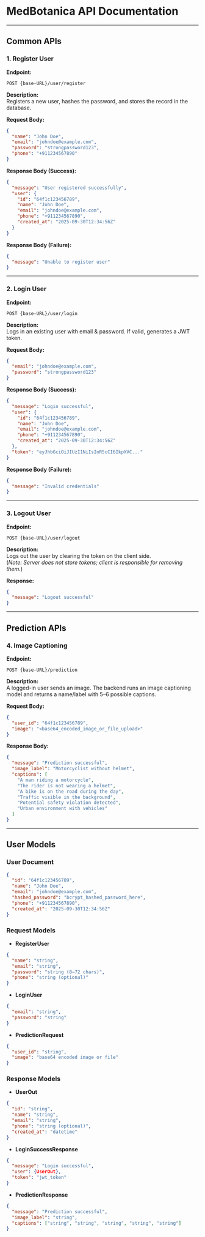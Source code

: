 # MedBotanica API Documentation

---

## Common APIs

### 1. Register User

**Endpoint:**

```
POST {base-URL}/user/register
```

**Description:**  
Registers a new user, hashes the password, and stores the record in the database.

**Request Body:**

```json
{
  "name": "John Doe",
  "email": "johndoe@example.com",
  "password": "strongpassword123",
  "phone": "+911234567890"
}
```

**Response Body (Success):**

```json
{
  "message": "User registered successfully",
  "user": {
    "id": "64f1c123456789",
    "name": "John Doe",
    "email": "johndoe@example.com",
    "phone": "+911234567890",
    "created_at": "2025-09-30T12:34:56Z"
  }
}
```

**Response Body (Failure):**

```json
{
  "message": "Unable to register user"
}
```

---

### 2. Login User

**Endpoint:**

```
POST {base-URL}/user/login
```

**Description:**  
Logs in an existing user with email & password. If valid, generates a JWT token.

**Request Body:**

```json
{
  "email": "johndoe@example.com",
  "password": "strongpassword123"
}
```

**Response Body (Success):**

```json
{
  "message": "Login successful",
  "user": {
    "id": "64f1c123456789",
    "name": "John Doe",
    "email": "johndoe@example.com",
    "phone": "+911234567890",
    "created_at": "2025-09-30T12:34:56Z"
  },
  "token": "eyJhbGciOiJIUzI1NiIsInR5cCI6IkpXVC..."
}
```

**Response Body (Failure):**

```json
{
  "message": "Invalid credentials"
}
```

---

### 3. Logout User

**Endpoint:**

```
POST {base-URL}/user/logout
```

**Description:**  
Logs out the user by clearing the token on the client side.  
(_Note: Server does not store tokens; client is responsible for removing them._)

**Response:**

```json
{
  "message": "Logout successful"
}
```

---

## Prediction APIs

### 4. Image Captioning

**Endpoint:**

```
POST {base-URL}/prediction
```

**Description:**  
A logged-in user sends an image. The backend runs an image captioning model and returns a name/label with 5–6 possible captions.

**Request Body:**

```json
{
  "user_id": "64f1c123456789",
  "image": "<base64_encoded_image_or_file_upload>"
}
```

**Response Body:**

```json
{
  "message": "Prediction successful",
  "image_label": "Motorcyclist without helmet",
  "captions": [
    "A man riding a motorcycle",
    "The rider is not wearing a helmet",
    "A bike is on the road during the day",
    "Traffic visible in the background",
    "Potential safety violation detected",
    "Urban environment with vehicles"
  ]
}
```

---

## User Models

### User Document

```json
{
  "id": "64f1c123456789",
  "name": "John Doe",
  "email": "johndoe@example.com",
  "hashed_password": "bcrypt_hashed_password_here",
  "phone": "+911234567890",
  "created_at": "2025-09-30T12:34:56Z"
}
```

### Request Models

- **RegisterUser**
    

```json
{
  "name": "string",
  "email": "string",
  "password": "string (8–72 chars)",
  "phone": "string (optional)"
}
```

- **LoginUser**
    

```json
{
  "email": "string",
  "password": "string"
}
```

- **PredictionRequest**
    

```json
{
  "user_id": "string",
  "image": "base64 encoded image or file"
}
```

### Response Models

- **UserOut**
    

```json
{
  "id": "string",
  "name": "string",
  "email": "string",
  "phone": "string (optional)",
  "created_at": "datetime"
}
```

- **LoginSuccessResponse**
    

```json
{
  "message": "Login successful",
  "user": {UserOut},
  "token": "jwt_token"
}
```

- **PredictionResponse**
    

```json
{
  "message": "Prediction successful",
  "image_label": "string",
  "captions": ["string", "string", "string", "string", "string"]
}
```